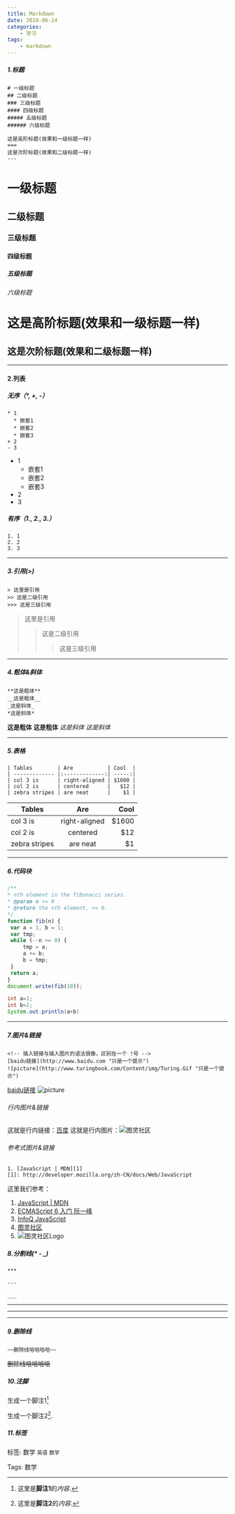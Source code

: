 ```yaml
---
title: Markdown
date: 2018-06-24
categories:
	- 学习
tags:
    - markdown
---
```


##### 1.标题

``` text
# 一级标题
## 二级标题
### 三级标题
#### 四级标题
##### 五级标题
###### 六级标题

这是高阶标题(效果和一级标题一样)
===
这是次阶标题(效果和二级标题一样)
---
```
<!-- more -->

# 一级标题

## 二级标题

### 三级标题

#### 四级标题

##### 五级标题

###### 六级标题

这是高阶标题(效果和一级标题一样)
===

这是次阶标题(效果和二级标题一样)
---

----------

#### 2.列表

##### 无序（*, +, -）

``` text
* 1
  * 嵌套1
  * 嵌套2
  * 嵌套3
+ 2
- 3
```

* 1
  * 嵌套1
  * 嵌套2
  * 嵌套3
* 2
* 3

##### 有序（1., 2., 3.）

``` text
1. 1
2. 2
3. 3
```

----------

##### 3.引用(>)

``` text
> 这里是引用
>> 这是二级引用
>>> 这是三级引用
```

> 这里是引用
>> 这是二级引用
>>> 这是三级引用

----------

##### 4.粗体&斜体
<!-- Markdown 的粗体和斜体也非常简单，用两个 * 包含一段文本就是粗体的语法，用一个 * 包含一段文本就是斜体的语法 -->
```text
**这是粗体**
__这是粗体__
_这是斜体_
*这是斜体*
```

**这是粗体**
__这是粗体__
_这是斜体_
*这是斜体*

----------

##### 5.表格

```text
| Tables        | Are           | Cool  |
| ------------- |:-------------:| -----:|
| col 3 is      | right-aligned | $1600 |
| col 2 is      | centered      |   $12 |
| zebra stripes | are neat      |    $1 |
```

| Tables        | Are           | Cool  |
| ------------- |:-------------:| -----:|
| col 3 is      | right-aligned | $1600 |
| col 2 is      | centered      |   $12 |
| zebra stripes | are neat      |    $1 |

----------

##### 6.代码块

```javascript
/** 
* nth element in the fibonacci series. 
* @param n >= 0 
* @return the nth element, >= 0. 
*/
function fib(n) { 
 var a = 1, b = 1; 
 var tmp; 
 while (--n >= 0) { 
     tmp = a;
     a += b; 
     b = tmp;
 }
 return a; 
}
document.write(fib(10));
```

```java
int a=1;
int b=2;
System.out.println(a+b)
```

----------

##### 7.图片&链接

``` text
<!-- 插入链接与插入图片的语法很像，区别在一个 !号 -->
[baidu链接](http://www.baidu.com "只是一个提示")
![picture](http://www.turingbook.com/Content/img/Turing.Gif "只是一个提示")
```

[baidu链接](http://www.baidu.com "只是一个提示")
![picture](http://www.turingbook.com/Content/img/Turing.Gif "只是一个提示")

###### 行内图片&链接

这就是行内链接：[百度](http://www.baidu.com "只是一个提示")
这就是行内图片：![图灵社区](http://www.turingbook.com/Content/img/Turing.Gif)

###### 参考式图片&链接

``` text
1. [JavaScript | MDN][1]
[1]: http://developer.mozilla.org/zh-CN/docs/Web/JavaScript
```

这里我们参考：

1. [JavaScript | MDN][1]
2. [ECMAScript 6 入门 阮一峰][2]
3. [InfoQ JavaScript][3]
4. [图灵社区][4]
5. ![图灵社区Logo][5]

[1]: http://developer.mozilla.org/zh-CN/docs/Web/JavaScript
[2]: http://es6.ruanyifeng.com
[3]: http://www.infoq.com/cn/javascript/?utm_source=infoq&utm_medium=header_graybar&utm_campaign=topic_clk
[4]: http://www.ituring.com.cn
[5]: http://www.turingbook.com/Content/img/Turing.Gif

##### 8.分割线(* - _)

``` text
***

---

___

```

***
---
___

##### 9.删除线

``` text
~~删除线哈哈哈哈~~
```

~~删除线哈哈哈哈~~

##### 10.注脚

生成一个脚注1[^footnote]

[^footnote]: 这里是**脚注1**的*内容*.

生成一个脚注2[^foot].

[^foot]:这里是**脚注2**的*内容*.

##### 11.标签

标签: 数学 `英语` `数学`

Tags: 数学
